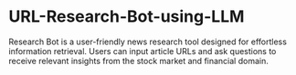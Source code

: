 # URL-Research-Bot-using-LLM
Research Bot is a user-friendly news research tool designed for effortless information retrieval. Users can input article URLs and ask questions to receive relevant insights from the stock market and financial domain.
